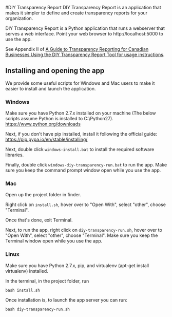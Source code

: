 #DIY Transparency Report
DIY Transparency Report is an application that makes it simpler to define and create transparency reports for your organization.

DIY Transparency Report is a Python application that runs a webserver that serves a web interface. Point your web browser to http://localhost:5000 to use the app.

See Appendix II of [A Guide to Transparency Reporting for Canadian Businesses Using the DIY Transparency Report Tool for usage instructions](https://www.telecomtransparency.org/wp-content/uploads/2016/06/Transparency-Reporting-Tool-Documentation-1.0.pdf).

## Installing and opening the app
We provide some useful scripts for Windows and Mac users to make it easier to install and launch the application.

### Windows
Make sure you have Python 2.7.x installed on your machine (The below scripts assume Python is installed to C:\Python27). https://www.python.org/downloads

Next, if you don't have pip installed, install it following the official guide: https://pip.pypa.io/en/stable/installing/

Next, double click `windows-install.bat` to install the required software libraries.

Finally, double click `windows-diy-transparency-run.bat` to run the app. Make sure you keep the command prompt window open while you use the app.

### Mac
Open up the project folder in finder.

Right click on `install.sh`, hover over to "Open With", select "other", choose "Terminal". 

Once that's done, exit Terminal.

Next, to run the app, right click on `diy-transparency-run.sh`, hover over to "Open With", select "other", choose "Terminal". Make sure you keep the Terminal window open while you use the app.

### Linux
Make sure you have Python 2.7.x, pip, and virtualenv (apt-get install virtualenv) installed.

In the terminal, in the project folder, run

	bash install.sh

Once installation is, to launch the app server you can run:

	bash diy-transparency-run.sh


